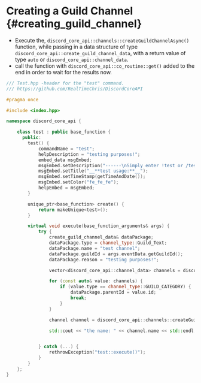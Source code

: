 Creating a Guild Channel {#creating_guild_channel}
============
- Execute the, `discord_core_api::channels::createGuildChannelAsync()` function, while passing in a data structure of type `discord_core_api::create_guild_channel_data`, with a return value of type `auto` or `discord_core_api::channel_data`.
- call the function with `discord_core_api::co_routine::get()` added to the end in order to wait for the results now.

```cpp
/// Test.hpp -header for the "test" command.
/// https://github.com/RealTimeChris/DiscordCoreAPI

#pragma once

#include <index.hpp>

namespace discord_core_api {

	class test : public base_function {
	  public:
		test() {
			commandName = "test";
			helpDescription = "testing purposes!";
			embed_data msgEmbed;
			msgEmbed.setDescription("------\nSimply enter !test or /test!\n------");
			msgEmbed.setTitle("__**test usage:**__");
			msgEmbed.setTimeStamp(getTimeAndDate());
			msgEmbed.setColor("fe_fe_fe");
			helpEmbed = msgEmbed;
		}

		unique_ptr<base_function> create() {
			return makeUnique<test>();
		}

		virtual void execute(base_function_arguments& args) {
			try {
				create_guild_channel_data& dataPackage;
				dataPackage.type = channel_type::Guild_Text;
				dataPackage.name = "test channel";
				dataPackage.guildId = args.eventData.getGuildId();
				dataPackage.reason = "testing purposes!";

				vector<discord_core_api::channel_data> channels = discord_core_api::channels::getGuildChannelsAsync(const {.guildId = args.eventData.getGuildId()}).get();

				for (const auto& value: channels) {
					if (value.type == channel_type::GUILD_CATEGORY) {
						dataPackage.parentId = value.id;
						break;
					}
				}

				channel channel = discord_core_api::channels::createGuildChannelAsync(const& dataPackage).get();

				std::cout << "the name: " << channel.name << std::endl;


			} catch (...) {
				rethrowException("test::execute()");
			}
		}
	};
}
```
